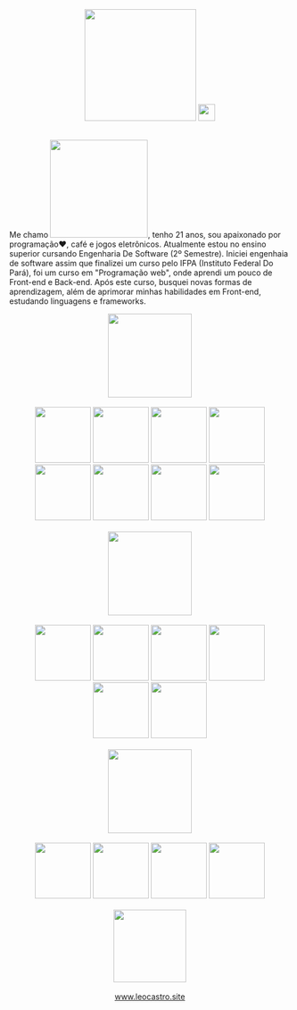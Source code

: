 <div align="center">
  <img src="https://user-images.githubusercontent.com/72839343/180894121-51e30f8c-b319-4373-8ad8-d2ac1ed6695f.png" width="200px">
  <img src="https://raw.githubusercontent.com/MartinHeinz/MartinHeinz/master/wave.gif" width="30px">
</div>

</br>

<p>
  Me chamo <img src="https://user-images.githubusercontent.com/72839343/180894029-22683061-dc13-46d1-be85-c49d6faf552a.png" width="175px">, tenho 21 anos, sou apaixonado por programação❤, café e jogos eletrônicos. Atualmente estou no ensino superior cursando Engenharia De Software (2º Semestre). Iniciei engenhaia de software assim que finalizei um curso pelo IFPA (Instituto Federal Do Pará),  foi um curso em "Programação web", onde aprendi um pouco de Front-end e Back-end. Após este curso, busquei novas formas de aprendizagem, além de aprimorar minhas habilidades em Front-end, estudando linguagens e frameworks.
</p>

<div align="center">
  <img src="https://user-images.githubusercontent.com/72839343/180845014-adab9bc4-7d6f-445b-9a05-c5f130ce2d9a.png" width="150px">
  <div>
  <br>
   <img src="https://user-images.githubusercontent.com/72839343/180889755-1f6488a0-e492-4d1a-a49d-2f9b07ad8c69.png" width="100px">
   <img src="https://user-images.githubusercontent.com/72839343/180889562-051408f0-2f73-4759-b183-d7b0e3131e9b.png" width="100px">
   <img src="https://user-images.githubusercontent.com/72839343/180889907-c487e23f-2628-4b0f-a722-3650a531f0c3.png" width="100px">
   <img src="https://user-images.githubusercontent.com/72839343/180890046-1c1e9730-43ab-4197-b87e-d6f4b8169d67.png" width="100px">
   <img src="https://user-images.githubusercontent.com/72839343/180890217-3548a4e1-8271-43b4-b247-95f93936ac87.png" width="100px">
   <img src="https://user-images.githubusercontent.com/72839343/180890403-de7c03f3-709e-4ae1-94aa-4c9967292eae.png" width="100px">
    <img src="https://user-images.githubusercontent.com/72839343/180890809-8ed189c2-68ee-4b51-aca4-7bb623843da9.png" width="100px">
    <img src="https://user-images.githubusercontent.com/72839343/180890991-ac0cfc4a-161c-41ad-879a-adc57ff7bf3f.png" width="100px">

  </div>
</div>

</br>

<div align="center">
  <img src="https://user-images.githubusercontent.com/72839343/180851960-06d81e60-3dff-4d1b-af96-aa46f260c960.png" width="150px">
  <div>
  
  <br>
   <img src="https://user-images.githubusercontent.com/72839343/180891165-13114c04-0e53-4609-aa26-9547248f8c06.png" width="100px">
   <img src="https://user-images.githubusercontent.com/72839343/180891508-fed0eec5-9c6e-4956-b8fa-8d6969e24ce3.png" width="100px">
   <img src="https://user-images.githubusercontent.com/72839343/180891632-d8431b1a-0aa7-4922-bfbb-5f9423a77c29.png" width="100px">
   <img src="https://user-images.githubusercontent.com/72839343/180891863-50bdf84c-4988-4d49-a8d1-c7ef47061fa7.png" width="100px">
   <img src="https://user-images.githubusercontent.com/72839343/180892068-dc951d2f-31f3-4478-a25d-1e624fa3abf5.png" width="100px">
   <img src="https://user-images.githubusercontent.com/72839343/180892236-52de1f93-6e1c-48ec-9fb9-ebc9e7e22e5a.png" width="100px">
  </div>
</div>

</br>

<div align="center">
  <img src="https://user-images.githubusercontent.com/72839343/180889363-528aef7d-49c7-47be-8ad5-fa53c3b137b3.png" width="150px">
  <div>
  <br>
   <img src="https://user-images.githubusercontent.com/72839343/180892612-0219b33d-5268-4d1f-a08e-bbd7e5a304a6.png" width="100px">
   <img src="https://user-images.githubusercontent.com/72839343/180892540-3a079b9b-3c00-4831-9080-cf34d119deaa.png" width="100px">
   <img src="https://user-images.githubusercontent.com/72839343/180892790-9df4561c-ac04-46a5-9f72-e3e0fa400196.png" width="100px">
   <img src="https://user-images.githubusercontent.com/72839343/180892961-12ef9873-d5ef-4a46-bf7c-984e59d157ee.png" width="100px">
  </div>
</div>

</br>

<div align="center">
  <img src="https://user-images.githubusercontent.com/72839343/180894886-18ba98c8-463e-426e-85c3-7b07c7ce1263.png" width="130px">
  <div>
  <br>
   <a href="https://www.leocastro.site">www.leocastro.site</a>
  </div>
</div>
